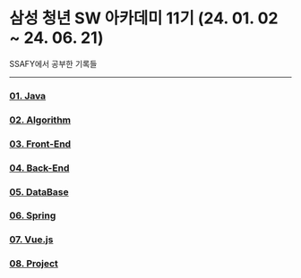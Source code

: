 # 삼성 청년 SW 아카데미 11기 (24. 01. 02 ~ 24. 06. 21)

SSAFY에서 공부한 기록들

---

### [01. Java](https://github.com/unggu0704/saffy/tree/main/01.%20Java)

### [02. Algorithm](https://github.com/unggu0704/saffy/tree/main/02.%20Algorithm)

### [03. Front-End](https://github.com/unggu0704/saffy/tree/main/03.%20FrontEnd)

### [04. Back-End](https://github.com/unggu0704/saffy/tree/main/04.%20BackEnd)

### [05. DataBase](https://github.com/unggu0704/saffy/tree/main/05.%20DataBase)

### [06. Spring](https://github.com/unggu0704/saffy/tree/main/06.%20Spring)

### [07. Vue.js](https://github.com/unggu0704/saffy/tree/main/07.%20Vue.js)

### [08. Project](https://github.com/JourneyJinni)
